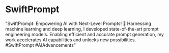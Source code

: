 # SwiftPrompt
"SwiftPrompt: Empowering AI with Next-Level Prompts! 🚀 Harnessing machine learning and deep learning, I developed state-of-the-art prompt engineering models. Enabling efficient and accurate prompt generation, my work accelerates AI capabilities and unlocks new possibilities. #SwiftPrompt #AIAdvancements"
